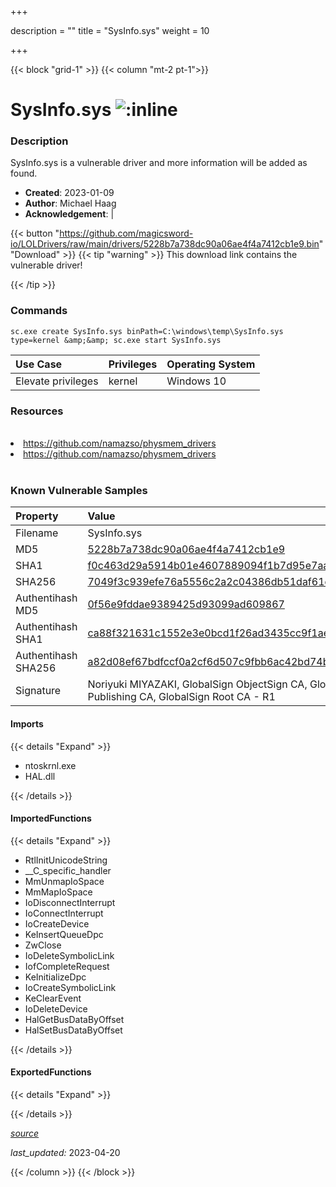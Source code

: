 +++

description = ""
title = "SysInfo.sys"
weight = 10

+++


{{< block "grid-1" >}}
{{< column "mt-2 pt-1">}}


# SysInfo.sys ![:inline](/images/twitter_verified.png) 


### Description

SysInfo.sys is a vulnerable driver and more information will be added as found.

- **Created**: 2023-01-09
- **Author**: Michael Haag
- **Acknowledgement**:  | [](https://twitter.com/)

{{< button "https://github.com/magicsword-io/LOLDrivers/raw/main/drivers/5228b7a738dc90a06ae4f4a7412cb1e9.bin" "Download" >}}
{{< tip "warning" >}}
This download link contains the vulnerable driver!

{{< /tip >}}

### Commands

```
sc.exe create SysInfo.sys binPath=C:\windows\temp\SysInfo.sys type=kernel &amp;&amp; sc.exe start SysInfo.sys
```

| Use Case | Privileges | Operating System | 
|:---- | ---- | ---- |
| Elevate privileges | kernel | Windows 10 |

### Resources
<br>
<li><a href=" https://github.com/namazso/physmem_drivers"> https://github.com/namazso/physmem_drivers</a></li>
<li><a href="https://github.com/namazso/physmem_drivers">https://github.com/namazso/physmem_drivers</a></li>
<br>

### Known Vulnerable Samples

| Property           | Value |
|:-------------------|:------|
| Filename           | SysInfo.sys |
| MD5                | [5228b7a738dc90a06ae4f4a7412cb1e9](https://www.virustotal.com/gui/file/5228b7a738dc90a06ae4f4a7412cb1e9) |
| SHA1               | [f0c463d29a5914b01e4607889094f1b7d95e7aaf](https://www.virustotal.com/gui/file/f0c463d29a5914b01e4607889094f1b7d95e7aaf) |
| SHA256             | [7049f3c939efe76a5556c2a2c04386db51daf61d56b679f4868bb0983c996ebb](https://www.virustotal.com/gui/file/7049f3c939efe76a5556c2a2c04386db51daf61d56b679f4868bb0983c996ebb) |
| Authentihash MD5   | [0f56e9fddae9389425d93099ad609867](https://www.virustotal.com/gui/search/authentihash%253A0f56e9fddae9389425d93099ad609867) |
| Authentihash SHA1  | [ca88f321631c1552e3e0bcd1f26ad3435cc9f1ae](https://www.virustotal.com/gui/search/authentihash%253Aca88f321631c1552e3e0bcd1f26ad3435cc9f1ae) |
| Authentihash SHA256| [a82d08ef67bdfccf0a2cf6d507c9fbb6ac42bd74bf2ade46ec07fe253deb6573](https://www.virustotal.com/gui/search/authentihash%253Aa82d08ef67bdfccf0a2cf6d507c9fbb6ac42bd74bf2ade46ec07fe253deb6573) |
| Signature         | Noriyuki MIYAZAKI, GlobalSign ObjectSign CA, GlobalSign Primary Object Publishing CA, GlobalSign Root CA - R1   |


#### Imports
{{< details "Expand" >}}
* ntoskrnl.exe
* HAL.dll

{{< /details >}}
#### ImportedFunctions
{{< details "Expand" >}}
* RtlInitUnicodeString
* __C_specific_handler
* MmUnmapIoSpace
* MmMapIoSpace
* IoDisconnectInterrupt
* IoConnectInterrupt
* IoCreateDevice
* KeInsertQueueDpc
* ZwClose
* IoDeleteSymbolicLink
* IofCompleteRequest
* KeInitializeDpc
* IoCreateSymbolicLink
* KeClearEvent
* IoDeleteDevice
* HalGetBusDataByOffset
* HalSetBusDataByOffset

{{< /details >}}
#### ExportedFunctions
{{< details "Expand" >}}

{{< /details >}}


[*source*](https://github.com/magicsword-io/LOLDrivers/tree/main/yaml/sysinfo.yaml)

*last_updated:* 2023-04-20








{{< /column >}}
{{< /block >}}
